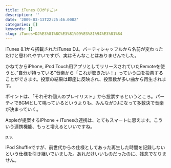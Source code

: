 ```yaml
---
title: iTunes DJがすごい
description: ''
date: '2009-03-13T22:25:46.000Z'
categories: []
keywords: []
slug: iTunes+DJ%E3%81%8C%E3%81%99%E3%81%94%E3%81%84
---
```

iTunes 8.1から搭載されたiTunes DJ。パーティシャッフルから名前が変わっただけと思われやすいですが、実はそんなことはありませんでした。

かねてからiPhone, iPod Touch用アプリとしてリリースされていたRemoteを使うと、”自分が持っている”音楽から「これが聴きたい！」っていう曲を投票することができます。投票の結果は即座に反映され、投票数が多い曲から再生されます。

ポイントは、「それぞれ個人のプレイリスト」から投票するというところ。パーティでBGMとして鳴っているというよりも、みんながDJになって多数決で音楽が決まっていく。

Appleが提案するiPhone + iTunesの連携は、とてもスマートに思えます。こういう連携機能、もっと増えるといいですね。

p.s.

iPod Shuffleですが、前世代からの仕様としてあった再生した時間を記録しないという仕様を引き継いでいました。あれだけいいものだったのに、残念でなりません。